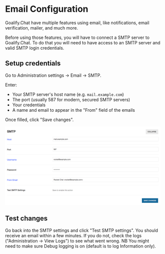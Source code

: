 # Email Configuration

Goalify.Chat have multiple features using email, like notifications, email verification, mailer, and much more.

Before using those features, you will have to connect a SMTP server to Goalify.Chat. To do that you will need to have access to an SMTP server and valid SMTP login credentials.

## Setup credentials

Go to Administration settings -> Email -> SMTP.

Enter:

- Your SMTP server's host name (e.g. `mail.example.com`)
- The port (usually 587 for modern, secured SMTP servers)
- Your credentials
- A name and email to appear in the "From" field of the emails

Once filled, click "Save changes".

![SMTP server configuration.](email-1.png)

## Test changes

Go back into the SMTP settings and click "Test SMTP settings". You should receive an email within a few minutes. If you do not, check the logs ("Administration -> View Logs") to see what went wrong. NB You might need to make sure Debug logging is on (default is to log Information only).
